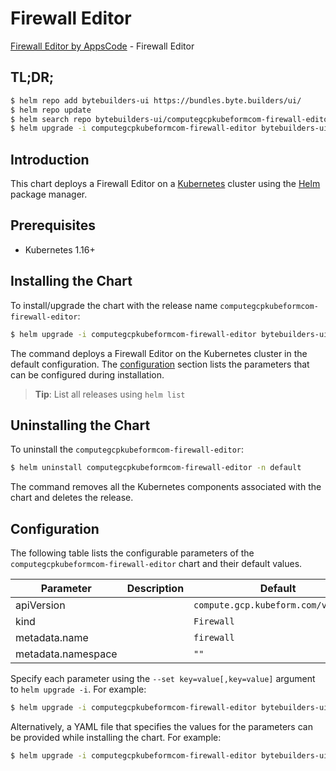 # Firewall Editor

[Firewall Editor by AppsCode](https://byte.builders) - Firewall Editor

## TL;DR;

```bash
$ helm repo add bytebuilders-ui https://bundles.byte.builders/ui/
$ helm repo update
$ helm search repo bytebuilders-ui/computegcpkubeformcom-firewall-editor --version=v0.4.16
$ helm upgrade -i computegcpkubeformcom-firewall-editor bytebuilders-ui/computegcpkubeformcom-firewall-editor -n default --create-namespace --version=v0.4.16
```

## Introduction

This chart deploys a Firewall Editor on a [Kubernetes](http://kubernetes.io) cluster using the [Helm](https://helm.sh) package manager.

## Prerequisites

- Kubernetes 1.16+

## Installing the Chart

To install/upgrade the chart with the release name `computegcpkubeformcom-firewall-editor`:

```bash
$ helm upgrade -i computegcpkubeformcom-firewall-editor bytebuilders-ui/computegcpkubeformcom-firewall-editor -n default --create-namespace --version=v0.4.16
```

The command deploys a Firewall Editor on the Kubernetes cluster in the default configuration. The [configuration](#configuration) section lists the parameters that can be configured during installation.

> **Tip**: List all releases using `helm list`

## Uninstalling the Chart

To uninstall the `computegcpkubeformcom-firewall-editor`:

```bash
$ helm uninstall computegcpkubeformcom-firewall-editor -n default
```

The command removes all the Kubernetes components associated with the chart and deletes the release.

## Configuration

The following table lists the configurable parameters of the `computegcpkubeformcom-firewall-editor` chart and their default values.

|     Parameter      | Description |                    Default                     |
|--------------------|-------------|------------------------------------------------|
| apiVersion         |             | <code>compute.gcp.kubeform.com/v1alpha1</code> |
| kind               |             | <code>Firewall</code>                          |
| metadata.name      |             | <code>firewall</code>                          |
| metadata.namespace |             | <code>""</code>                                |


Specify each parameter using the `--set key=value[,key=value]` argument to `helm upgrade -i`. For example:

```bash
$ helm upgrade -i computegcpkubeformcom-firewall-editor bytebuilders-ui/computegcpkubeformcom-firewall-editor -n default --create-namespace --version=v0.4.16 --set apiVersion=compute.gcp.kubeform.com/v1alpha1
```

Alternatively, a YAML file that specifies the values for the parameters can be provided while
installing the chart. For example:

```bash
$ helm upgrade -i computegcpkubeformcom-firewall-editor bytebuilders-ui/computegcpkubeformcom-firewall-editor -n default --create-namespace --version=v0.4.16 --values values.yaml
```
